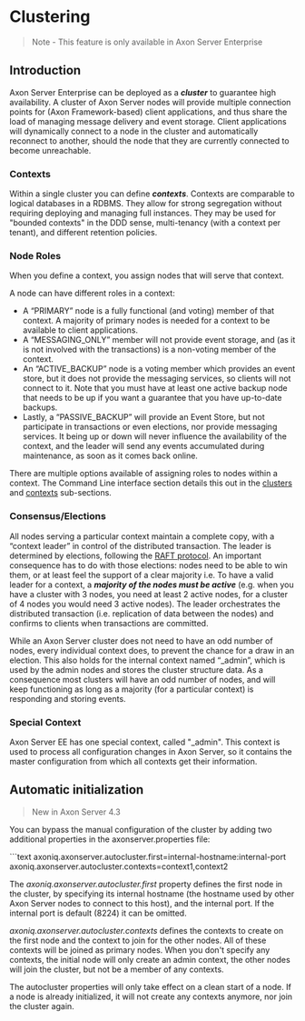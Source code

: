 # Clustering

> Note - This feature is only available in Axon Server Enterprise

## Introduction

Axon Server Enterprise can be deployed as a _**cluster**_ to guarantee high availability. A cluster of Axon Server nodes will provide multiple connection points for \(Axon Framework-based\) client applications, and thus share the load of managing message delivery and event storage. Client applications will dynamically connect to a node in the cluster and automatically reconnect to another, should the node that they are currently connected to become unreachable.‌

### Contexts

Within a single cluster you can define _**contexts**_. Contexts are comparable to logical databases in a RDBMS. They allow for strong segregation without requiring deploying and managing full instances. They may be used for "bounded contexts" in the DDD sense, multi-tenancy \(with a context per tenant\), and different retention policies.

### Node Roles

When you define a context, you assign nodes that will serve that context.

A node can have different roles in a context:

* A “PRIMARY” node is a fully functional \(and voting\) member of that context. A majority of primary nodes is needed for a context to be available to client applications.
* A “MESSAGING\_ONLY” member will not provide event storage, and \(as it is not involved with the transactions\) is a non-voting member of the context.
* An “ACTIVE\_BACKUP” node is a voting member which provides an event store, but it does not provide the messaging services, so clients will not connect to it. Note that you must have at least one active backup node that needs to be up if you want a guarantee that you have up-to-date backups.
* Lastly, a “PASSIVE\_BACKUP” will provide an Event Store, but not participate in transactions or even elections, nor provide messaging services. It being up or down will never influence the availability of the context, and the leader will send any events accumulated during maintenance, as soon as it comes back online.

There are multiple options available of assigning roles to nodes within a context. The Command Line interface section details this out in the [clusters](admin-configuration/command-line-interface.md#cluster-enterprise-edition-only) and [contexts](admin-configuration/command-line-interface.md#context-enterprise-edition-only) sub-sections.

### Consensus/Elections

All nodes serving a particular context maintain a complete copy, with a “context leader” in control of the distributed transaction. The leader is determined by elections, following the [RAFT protocol](https://raft.github.io/). An important consequence has to do with those elections: nodes need to be able to win them, or at least feel the support of a clear majority i.e. To have a valid leader for a context, a _**majority of the nodes must be active**_ \(e.g. when you have a cluster with 3 nodes, you need at least 2 active nodes, for a cluster of 4 nodes you would need 3 active nodes\).‌ The leader orchestrates the distributed transaction \(i.e. replication of data between the nodes\) and confirms to clients when transactions are committed.

While an Axon Server cluster does not need to have an odd number of nodes, every individual context does, to prevent the chance for a draw in an election. This also holds for the internal context named “\_admin”, which is used by the admin nodes and stores the cluster structure data. As a consequence most clusters will have an odd number of nodes, and will keep functioning as long as a majority \(for a particular context\) is responding and storing events.

### Special Context

Axon Server EE has one special context, called "\_admin". This context is used to process all configuration changes in Axon Server, so it contains the master configuration from which all contexts get their information.‌

## Automatic initialization <a id="automatic-initialization"></a>

> New in Axon Server 4.3

You can bypass the manual configuration of the cluster by adding two additional properties in the axonserver.properties file:

\`\`\`text axoniq.axonserver.autocluster.first=internal-hostname:internal-port axoniq.axonserver.autocluster.contexts=context1,context2

The _axoniq.axonserver.autocluster.first_ property defines the first node in the cluster, by specifying its internal hostname \(the hostname used by other Axon Server nodes to connect to this host\), and the internal port. If the internal port is default \(8224\) it can be omitted.‌

_axoniq.axonserver.autocluster.contexts_ defines the contexts to create on the first node and the context to join for the other nodes. All of these contexts will be joined as primary nodes. When you don't specify any contexts, the initial node will only create an admin context, the other nodes will join the cluster, but not be a member of any contexts.‌

The autocluster properties will only take effect on a clean start of a node. If a node is already initialized, it will not create any contexts anymore, nor join the cluster again.‌

